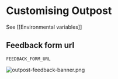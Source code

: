 # Customising Outpost

See [[Environmental variables]]

## Feedback form url

`FEEDBACK_FORM_URL`

![outpost-feedback-banner.png](/img/outpost-feedback-banner.png)
